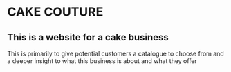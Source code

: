 # CAKE COUTURE
##  This is a website for a cake business
This is primarily to give potential customers a catalogue to choose from and a deeper insight to what this business is about and what they offer
